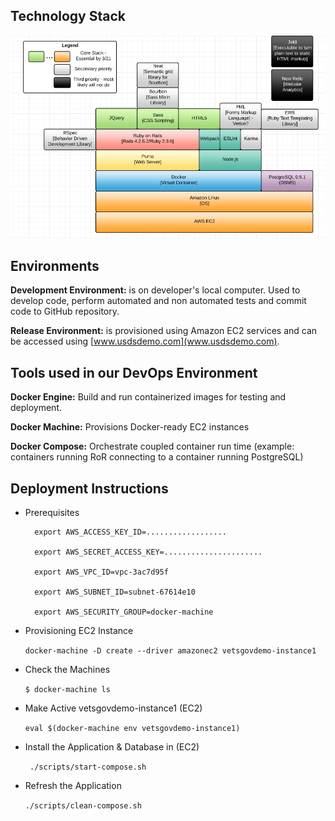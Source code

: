 ## Technology Stack
![demo-stack](images/Demo-Stack.PNG)

## Environments

**Development Environment:** is on developer's local computer. Used to develop code, perform automated and non automated tests and commit code to GitHub repository.

**Release Environment:** is provisioned using Amazon EC2 services and can be accessed using [www.usdsdemo.com](www.usdsdemo.com).

## Tools used in our DevOps Environment

**Docker Engine:** Build and run containerized images for testing and deployment.

**Docker Machine:** Provisions Docker-ready EC2 instances

**Docker Compose:** Orchestrate coupled container run time (example: containers running RoR connecting to a container running PostgreSQL)

## Deployment Instructions
 
 - Prerequisites
     
      ``` 
        export AWS_ACCESS_KEY_ID=..................
        
        export AWS_SECRET_ACCESS_KEY=......................
        
        export AWS_VPC_ID=vpc-3ac7d95f
        
        export AWS_SUBNET_ID=subnet-67614e10
        
        export AWS_SECURITY_GROUP=docker-machine
      ```
    
    
 - Provisioning EC2 Instance
 
    `docker-machine -D create --driver amazonec2 vetsgovdemo-instance1`
    
 - Check the Machines
 
    `$ docker-machine ls`   
    
 - Make Active vetsgovdemo-instance1 (EC2)
 
    `eval $(docker-machine env vetsgovdemo-instance1)`
    
 - Install the Application & Database in (EC2)
 
   ` ./scripts/start-compose.sh`
   
 - Refresh the Application
 
    `./scripts/clean-compose.sh`